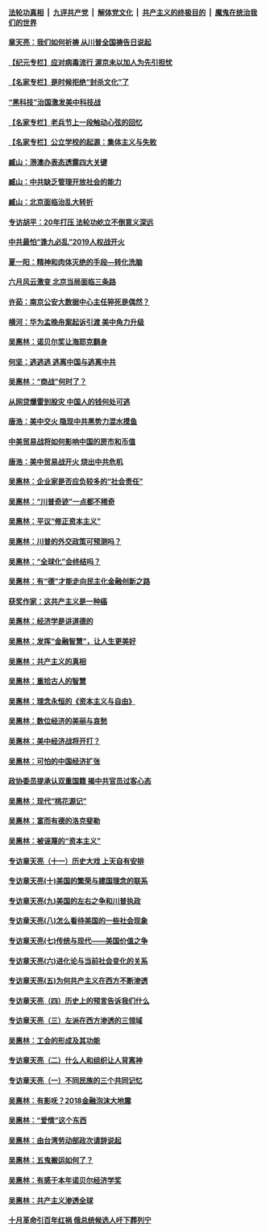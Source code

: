 

####  [法轮功真相](../../../../basic/blob/master/README.md?t=06270502) &nbsp;|&nbsp; [九评共产党](../../../../9ping.md/blob/master/README.md?t=06270502) &nbsp;|&nbsp; [解体党文化](../../../../jtdwh.md/blob/master/README.md?t=06270502)  &nbsp;|&nbsp; [共产主义的终极目的](../../../../gczydzjmd.md/blob/master/README.md?t=06270502) &nbsp;|&nbsp; [魔鬼在统治我们的世界](../../../../mgztzwmdsj.md/blob/master/README.md?t=06270502) 

#### [章天亮：我们如何祈祷 从川普全国祷告日说起](../pages/nsc423/n11944627.md?t=06270502) 

#### [【纪元专栏】应对病毒流行 渥京未以加人为先引担忧](../pages/nsc423/n11875714.md?t=06270502) 

#### [【名家专栏】是时候拒绝“封杀文化”了](../pages/nsc423/n11814093.md?t=06270502) 

#### [“黑科技”治国激发美中科技战](../pages/nsc423/n11638056.md?t=06270502) 

#### [【名家专栏】老兵节上一段触动心弦的回忆](../pages/nsc423/n11646016.md?t=06270502) 

#### [【名家专栏】公立学校的起源：集体主义与失败](../pages/nsc423/n11601833.md?t=06270502) 

#### [臧山：港澳办表态透露四大关键](../pages/nsc423/n11421628.md?t=06270502) 

#### [臧山：中共缺乏管理开放社会的能力](../pages/nsc423/n11407457.md?t=06270502) 

#### [臧山：北京面临治乱大转折](../pages/nsc423/n11406895.md?t=06270502) 

#### [专访胡平：20年打压 法轮功屹立不倒意义深远](../pages/nsc423/n11398800.md?t=06270502) 

#### [中共最怕“逢九必乱”2019人权战开火](../pages/nsc423/n11385248.md?t=06270502) 

#### [夏一阳：精神和肉体灭绝的手段—转化洗脑](../pages/nsc423/n11368250.md?t=06270502) 

#### [六月风云激变 北京当局面临三条路](../pages/nsc423/n11313668.md?t=06270502) 

#### [许茹：南京公安大数据中心主任猝死是偶然？](../pages/nsc423/n11064744.md?t=06270502) 

#### [横河：华为孟晚舟案起诉引渡 美中角力升级](../pages/nsc423/n11027230.md?t=06270502) 

#### [吴惠林：诺贝尔奖让海耶克翻身](../pages/nsc423/n10890049.md?t=06270502) 

#### [何坚：逃逃逃 逃离中国与逃离中共](../pages/nsc423/n10592891.md?t=06270502) 

#### [吴惠林：“商战”何时了？](../pages/nsc423/n10573558.md?t=06270502) 

#### [从网贷爆雷到股灾 中国人的钱何处可逃](../pages/nsc423/n10572800.md?t=06270502) 

#### [唐浩：美中交火 隐现中共黑势力混水摸鱼](../pages/nsc423/n10544040.md?t=06270502) 

#### [中美贸易战将如何影响中国的房市和币值](../pages/nsc423/n10543697.md?t=06270502) 

#### [唐浩：美中贸易战开火 烧出中共危机](../pages/nsc423/n10540126.md?t=06270502) 

#### [吴惠林：企业家是否应负较多的“社会责任”](../pages/nsc423/n10535022.md?t=06270502) 

#### [吴惠林：“川普奇迹”一点都不稀奇](../pages/nsc423/n10512808.md?t=06270502) 

#### [吴惠林：平议“修正资本主义”](../pages/nsc423/n10495724.md?t=06270502) 

#### [吴惠林：川普的外交政策可预测吗？](../pages/nsc423/n10462387.md?t=06270502) 

#### [吴惠林：“全球化”会终结吗？](../pages/nsc423/n10452838.md?t=06270502) 

#### [吴惠林：有“德”才能走向民主化金融创新之路](../pages/nsc423/n10432292.md?t=06270502) 

#### [获奖作家：这共产主义是一种癌](../pages/nsc423/n10431541.md?t=06270502) 

#### [吴惠林：经济学是讲道德的](../pages/nsc423/n10398014.md?t=06270502) 

#### [吴惠林：发挥“金融智慧”，让人生更美好](../pages/nsc423/n10375019.md?t=06270502) 

#### [吴惠林：共产主义的真相](../pages/nsc423/n10351394.md?t=06270502) 

#### [吴惠林：重拾古人的智慧](../pages/nsc423/n10337691.md?t=06270502) 

#### [吴惠林：理念永恒的《资本主义与自由》](../pages/nsc423/n10316274.md?t=06270502) 

#### [吴惠林：数位经济的美丽与哀愁](../pages/nsc423/n10292946.md?t=06270502) 

#### [吴惠林：美中经济战将开打？](../pages/nsc423/n10258825.md?t=06270502) 

#### [吴惠林：可怕的中国经济扩张](../pages/nsc423/n10219147.md?t=06270502) 

#### [政协委员提承认双重国籍 揭中共官员过客心态](../pages/nsc423/n10208809.md?t=06270502) 

#### [吴惠林：现代“桃花源记”](../pages/nsc423/n10185234.md?t=06270502) 

#### [吴惠林：富而有德的洛克斐勒](../pages/nsc423/n10142264.md?t=06270502) 

#### [吴惠林：被诬蔑的“资本主义”](../pages/nsc423/n10124816.md?t=06270502) 

#### [专访章天亮（十一）历史大戏 上天自有安排](../pages/nsc423/n10094905.md?t=06270502) 

#### [专访章天亮(十)美国的繁荣与建国理念的联系](../pages/nsc423/n10094899.md?t=06270502) 

#### [专访章天亮(九)美国的左右之争和川普执政](../pages/nsc423/n10094889.md?t=06270502) 

#### [专访章天亮(八)怎么看待美国的一些社会现象](../pages/nsc423/n10094857.md?t=06270502) 

#### [专访章天亮(七)传统与现代——美国价值之争](../pages/nsc423/n10093140.md?t=06270502) 

#### [专访章天亮(六)进化论与当前社会变化的关系](../pages/nsc423/n10092036.md?t=06270502) 

#### [专访章天亮(五)为何共产主义在西方不断渗透](../pages/nsc423/n10083620.md?t=06270502) 

#### [专访章天亮（四）历史上的预言告诉我们什么](../pages/nsc423/n10083606.md?t=06270502) 

#### [专访章天亮（三）左派在西方渗透的三领域](../pages/nsc423/n10081115.md?t=06270502) 

#### [吴惠林：工会的形成及其功能](../pages/nsc423/n10080633.md?t=06270502) 

#### [专访章天亮（二）什么人和组织让人背离神](../pages/nsc423/n10076637.md?t=06270502) 

#### [专访章天亮（一）不同民族的三个共同记忆](../pages/nsc423/n10074188.md?t=06270502) 

#### [吴惠林：有影呒？2018金融泡沫大地震](../pages/nsc423/n10040534.md?t=06270502) 

#### [吴惠林：“爱情”这个东西](../pages/nsc423/n10019423.md?t=06270502) 

#### [吴惠林：由台湾劳动部政次请辞说起](../pages/nsc423/n9979679.md?t=06270502) 

#### [吴惠林：五鬼搬运如何了？](../pages/nsc423/n9925338.md?t=06270502) 

#### [吴惠林：有感于本年诺贝尔经济学奖](../pages/nsc423/n9871883.md?t=06270502) 

#### [吴惠林：共产主义渗透全球](../pages/nsc423/n9812748.md?t=06270502) 

#### [十月革命引百年红祸 俄总统候选人吁下葬列宁](../pages/nsc423/n9810182.md?t=06270502) 

